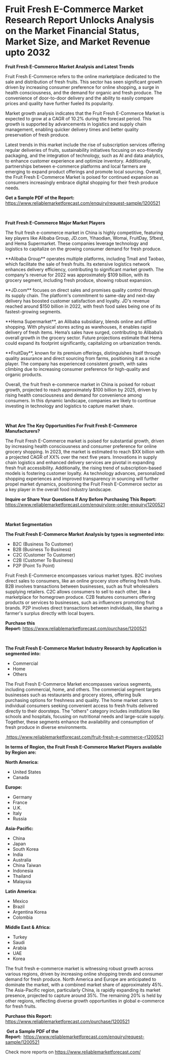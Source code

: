 <p><h1>Fruit Fresh E-Commerce Market Research Report Unlocks Analysis on the Market Financial Status, Market Size, and Market Revenue upto 2032</h1></p><p><strong>Fruit Fresh E-Commerce Market Analysis and Latest Trends</strong></p>
<p><p>Fruit Fresh E-Commerce refers to the online marketplace dedicated to the sale and distribution of fresh fruits. This sector has seen significant growth driven by increasing consumer preference for online shopping, a surge in health consciousness, and the demand for organic and fresh produce. The convenience of door-to-door delivery and the ability to easily compare prices and quality have further fueled its popularity.</p><p>Market growth analysis indicates that the Fruit Fresh E-Commerce Market is expected to grow at a CAGR of 10.2% during the forecast period. This growth is supported by advancements in logistics and supply chain management, enabling quicker delivery times and better quality preservation of fresh produce. </p><p>Latest trends in this market include the rise of subscription services offering regular deliveries of fruits, sustainability initiatives focusing on eco-friendly packaging, and the integration of technology, such as AI and data analytics, to enhance customer experience and optimize inventory. Additionally, partnerships between e-commerce platforms and local farmers are emerging to expand product offerings and promote local sourcing. Overall, the Fruit Fresh E-Commerce Market is poised for continued expansion as consumers increasingly embrace digital shopping for their fresh produce needs.</p></p>
<p><strong>Get a Sample PDF of the Report:&nbsp;</strong> <a href="https://www.reliablemarketforecast.com/enquiry/request-sample/1200521?utm_campaign=3130&utm_medium=2&utm_source=Github&utm_content=ia&utm_term=11032025&utm_id=fruit-fresh-e-commerce">https://www.reliablemarketforecast.com/enquiry/request-sample/1200521</a></p>
<p>&nbsp;</p>
<p><strong>Fruit Fresh E-Commerce Major Market Players</strong></p>
<p><p>The fruit fresh e-commerce market in China is highly competitive, featuring key players like Alibaba Group, JD.com, Yihaodian, Womai, FruitDay, Sfbest, and Hema Supermarket. These companies leverage technology and logistics to capitalize on the growing consumer demand for fresh produce.</p><p>**Alibaba Group** operates multiple platforms, including Tmall and Taobao, which facilitate the sale of fresh fruits. Its extensive logistics network enhances delivery efficiency, contributing to significant market growth. The company's revenue for 2022 was approximately $109 billion, with its grocery segment, including fresh produce, showing robust expansion.</p><p>**JD.com** focuses on direct sales and promises quality control through its supply chain. The platform's commitment to same-day and next-day delivery has boosted customer satisfaction and loyalty. JD's revenue reached around $150 billion in 2022, with fresh food sales being one of its fastest-growing segments.</p><p>**Hema Supermarket**, an Alibaba subsidiary, blends online and offline shopping. With physical stores acting as warehouses, it enables rapid delivery of fresh items. Hema’s sales have surged, contributing to Alibaba’s overall growth in the grocery sector. Future projections estimate that Hema could expand its footprint significantly, capitalizing on urbanization trends.</p><p>**FruitDay**, known for its premium offerings, distinguishes itself through quality assurance and direct sourcing from farms, positioning it as a niche player. The company has experienced consistent growth, with sales climbing due to increasing consumer preference for high-quality and organic products.</p><p>Overall, the fruit fresh e-commerce market in China is poised for robust growth, projected to reach approximately $100 billion by 2025, driven by rising health consciousness and demand for convenience among consumers. In this dynamic landscape, companies are likely to continue investing in technology and logistics to capture market share.</p></p>
<p>&nbsp;</p>
<p><strong>What Are The Key Opportunities For Fruit Fresh E-Commerce Manufacturers?</strong></p>
<p><p>The Fruit Fresh E-Commerce market is poised for substantial growth, driven by increasing health consciousness and consumer preference for online grocery shopping. In 2023, the market is estimated to reach $XX billion with a projected CAGR of XX% over the next five years. Innovations in supply chain logistics and enhanced delivery services are pivotal in expanding fresh fruit accessibility. Additionally, the rising trend of subscription-based models is fostering customer loyalty. As technology advances, personalized shopping experiences and improved transparency in sourcing will further propel market dynamics, positioning the Fruit Fresh E-Commerce sector as a key player in the overall food industry landscape.</p></p>
<p><strong>Inquire or Share Your Questions If Any Before Purchasing This Report:</strong> <a href="https://www.reliablemarketforecast.com/enquiry/pre-order-enquiry/1200521?utm_campaign=3130&utm_medium=2&utm_source=Github&utm_content=ia&utm_term=11032025&utm_id=fruit-fresh-e-commerce">https://www.reliablemarketforecast.com/enquiry/pre-order-enquiry/1200521</a></p>
<p>&nbsp;</p>
<p><strong>Market Segmentation</strong></p>
<p><strong>The Fruit Fresh E-Commerce Market Analysis by types is segmented into:</strong></p>
<p><ul><li>B2C (Business To Customer)</li><li>B2B (Business To Business)</li><li>C2C (Customer To Customer)</li><li>C2B (Customer To Business)</li><li>P2P (Point To Point)</li></ul></p>
<p><p>Fruit Fresh E-Commerce encompasses various market types. B2C involves direct sales to consumers, like an online grocery store offering fresh fruits. B2B involves transactions between businesses, such as fruit wholesalers supplying retailers. C2C allows consumers to sell to each other, like a marketplace for homegrown produce. C2B features consumers offering products or services to businesses, such as influencers promoting fruit brands. P2P involves direct transactions between individuals, like sharing a farmer's surplus directly with local buyers.</p></p>
<p><strong>Purchase this Report:&nbsp;</strong><a href="https://www.reliablemarketforecast.com/purchase/1200521?utm_campaign=3130&utm_medium=2&utm_source=Github&utm_content=ia&utm_term=11032025&utm_id=fruit-fresh-e-commerce">https://www.reliablemarketforecast.com/purchase/1200521</a></p>
<p>&nbsp;</p>
<p><strong>The Fruit Fresh E-Commerce Market Industry Research by Application is segmented into:</strong></p>
<p><ul><li>Commercial</li><li>Home</li><li>Others</li></ul></p>
<p><p>The Fruit Fresh E-Commerce Market encompasses various segments, including commercial, home, and others. The commercial segment targets businesses such as restaurants and grocery stores, offering bulk purchasing options for freshness and quality. The home market caters to individual consumers seeking convenient access to fresh fruits delivered directly to their doorsteps. The "others" category includes institutions like schools and hospitals, focusing on nutritional needs and large-scale supply. Together, these segments enhance the availability and consumption of fresh produce in diverse environments.</p></p>
<p><a href="https://www.reliablemarketforecast.com/fruit-fresh-e-commerce-r1200521?utm_campaign=3130&utm_medium=2&utm_source=Github&utm_content=ia&utm_term=11032025&utm_id=fruit-fresh-e-commerce">&nbsp;https://www.reliablemarketforecast.com/fruit-fresh-e-commerce-r1200521</a></p>
<p><strong>In terms of Region, the Fruit Fresh E-Commerce Market Players available by Region are:</strong></p>
<p>
    <p> <strong> North America: </strong>
        <ul>
            <li>United States</li>
            <li>Canada</li>
        </ul>
        </p> 
    <p> <strong> Europe: </strong>
        <ul>
            <li>Germany</li>
            <li>France</li>
            <li>U.K.</li>
            <li>Italy</li>
            <li>Russia</li>
        </ul>
        </p> 
    <p> <strong> Asia-Pacific: </strong>
        <ul>
            <li>China</li>
            <li>Japan</li>
            <li>South Korea</li>
            <li>India</li>
            <li>Australia</li>
            <li>China Taiwan</li>
            <li>Indonesia</li>
            <li>Thailand</li>
            <li>Malaysia</li>
        </ul>
        </p> 
    <p> <strong> Latin America: </strong>
        <ul>
            <li>Mexico</li>
            <li>Brazil</li>
            <li>Argentina Korea</li>
            <li>Colombia</li>
        </ul>
        </p> 
    <p> <strong> Middle East & Africa: </strong>
        <ul>
            <li>Turkey</li>
            <li>Saudi</li>
            <li>Arabia</li>
            <li>UAE</li>
            <li>Korea</li>
        </ul>
    </p>
    </p>
<p><p>The fruit fresh e-commerce market is witnessing robust growth across various regions, driven by increasing online shopping trends and consumer demand for fresh produce. North America and Europe are anticipated to dominate the market, with a combined market share of approximately 45%. The Asia-Pacific region, particularly China, is rapidly expanding its market presence, projected to capture around 35%. The remaining 20% is held by other regions, reflecting diverse growth opportunities in global e-commerce for fresh fruits.</p></p>
<p><strong>Purchase this Report: </strong><a href="https://www.reliablemarketforecast.com/purchase/1200521?utm_campaign=3130&utm_medium=2&utm_source=Github&utm_content=ia&utm_term=11032025&utm_id=fruit-fresh-e-commerce">https://www.reliablemarketforecast.com/purchase/1200521</a></p>
<p>&nbsp;<strong>Get a Sample PDF of the Report:&nbsp;&nbsp;</strong><a href="https://www.reliablemarketforecast.com/enquiry/request-sample/1200521?utm_campaign=3130&utm_medium=2&utm_source=Github&utm_content=ia&utm_term=11032025&utm_id=fruit-fresh-e-commerce">https://www.reliablemarketforecast.com/enquiry/request-sample/1200521</a></p>
<p><strong></strong></p>
<p>Check more reports on <a href="https://www.reliablemarketforecast.com/?utm_campaign=3130&utm_medium=2&utm_source=Github&utm_content=ia&utm_term=11032025&utm_id=fruit-fresh-e-commerce">https://www.reliablemarketforecast.com/</a></p>